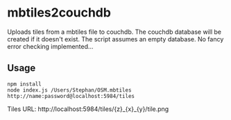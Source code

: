 # mbtiles2couchdb

Uploads tiles from a mbtiles file to couchdb. The couchdb database will be created if it doesn't exist. The script assumes an empty database. No fancy error checking implemented...

## Usage

```
npm install
node index.js /Users/Stephan/OSM.mbtiles http://name:password@localhost:5984/tiles
```

Tiles URL: http://localhost:5984/tiles/{z}\_{x}\_{y}/tile.png
